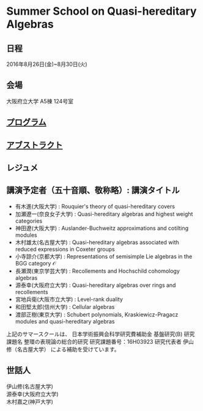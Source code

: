 <script type="text/x-mathjax-config">MathJax.Hub.Config({tex2jax:{inlineMath:[['\$','\$'],['\\(','\\)']],processEscapes:true},CommonHTML: {matchFontHeight:false}});</script>
<script type="text/javascript" async src="https://cdnjs.cloudflare.com/ajax/libs/mathjax/2.7.1/MathJax.js?config=TeX-MML-AM_CHTML"></script>

# Summer School on Quasi-hereditary Algebras

## 日程
2016年8月26日(金)~8月30日(火)

## 会場
大阪府立大学 A5棟 124号室

## [プログラム](program.md)
## [アブストラクト](abstract.md)
## レジュメ
## 講演予定者（五十音順、敬称略）: 講演タイトル
- 有木進(大阪大学) : Rouquier's theory of quasi-hereditary covers  
- 加瀬遼一(奈良女子大学) : Quasi-hereditary algebras and highest weight categories  
- 神田遼(大阪大学) : Auslander-Buchweitz approximations and cotilting modules  
- 木村雄太(名古屋大学) : Quasi-hereditary algebras associated with reduced expressions in Coxeter groups  
- 小寺諒介(京都大学) : Representations of semisimple Lie algebras in the BGG category $\mathcal{O}$
- 長瀬潤(東京学芸大学) : Recollements and Hochschild cohomology algebras  
- 源泰幸(大阪府立大学) : Quasi-hereditary algebras over rings and recollements  
- 宮地兵衛(大阪市立大学) : Level-rank duality  
- 和田堅太郎(信州大学) : Cellular algebras  
- 渡部正樹(東京大学) : Schubert polynomials, Kraskiewicz-Pragacz modules and quasi-hereditary algebras

上記のサマースクールは、
日本学術振興会科学研究費補助金 基盤研究(B)
 研究課題名 整環の表現論の総合的研究
 研究課題番号：16H03923
 研究代表者 伊山 修（名古屋大学）
による補助を受けています。

## 世話人
伊山修(名古屋大学)  
源泰幸(大阪府立大学)  
木村嘉之(神戸大学)